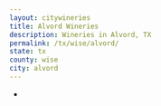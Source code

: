 ```yaml
---
layout: citywineries
title: Alvord Wineries
description: Wineries in Alvord, TX
permalink: /tx/wise/alvord/
state: tx
county: wise
city: alvord
---
```

-
